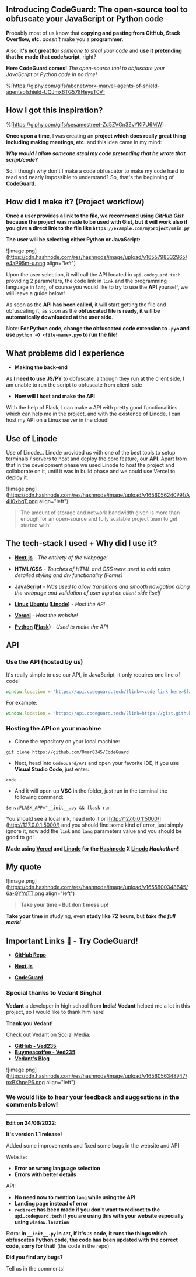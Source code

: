 ## Introducing CodeGuard: The open-source tool to obfuscate your JavaScript or Python code

**P**robably most of us know that **copying and pasting from GitHub, Stack Overflow, etc.** *doesn't* make you a **programmer**.

Also, **it's not great for** *someone to steal your code* and **use it pretending that he made that code/script**, right?

**Here CodeGuard comes!** *The open-source tool to obfuscate your JavaScript or Python code in no time!*

%[https://giphy.com/gifs/abcnetwork-marvel-agents-of-shield-agentsofshield-UQJmx6TG578HeyuT0V]

## How I got this inspiration?

%[https://giphy.com/gifs/sesamestreet-Zd5ZVGn3ZvYKl7U6MW]

**Once upon a time**, I was creating an **project which does really great thing including making meetings, etc.** and this idea came in my mind:

***Why would I allow someone steal my code pretending that he wrote that script/code?***

So, I though why don't I make a code obfuscator to make my code hard to read and nearly impossible to understand? So, that's the beginning of **[CodeGuard](https://codeguard.tech)**.

## How did I make it? (Project workflow)

**Once a user provides a link to the file, we recommend using [*GitHub Gist*](https://gist.github.com) because the project was made to be used with Gist, but it will work also if you give a direct link to the file like `https://example.com/myproject/main.py`**

**The user will be selecting either Python or JavaScript:**

![image.png](https://cdn.hashnode.com/res/hashnode/image/upload/v1655798332965/e4aP95m-u.png align="left")

Upon the user selection, it will call the API located in `api.codeguard.tech` providing 2 parameters, the code link in `link` and the programming language in `lang`, of course you would like to try to use the **API** yourself, we will leave a guide below!

As soon as the **API has been called**, it will start getting the file and obfuscating it, as soon as the **obfuscated file is ready, it will be automatically downloaded at the user side**.

Note: **For Python code, change the obfuscated code extension to `.pyo` and use `python -O <file-name>.pyo` to run the file!**

## What problems did I experience

- **Making the back-end**

As **I need to use JS/PY** to obfuscate, although they run at the client side, I am unable to run the script to obfuscate from client-side

- **How will I host and make the API**

With the help of Flask, I can make a API with pretty good functionalities which can help me in the project, and with the existence of Linode, I can host my API on a Linux server in the cloud!

## Use of Linode

Use of Linode...
Linode provided us with one of the best tools to setup terminals / servers to host and deploy the core feature, our **API**. Apart from that in the development phase we used Linode to host the project and collaborate on it, until it was in build phase and we could use Vercel to deploy it.

![image.png](https://cdn.hashnode.com/res/hashnode/image/upload/v1656056240791/A4Ii0xhqT.png align="left")

> The amount of storage and network bandwidth given is more than enough for an open-source and fully scalable project team to get started with!

## The tech-stack I used + Why did I use it?

- **[Next.js](https://nextjs.org/)** - *The entirety of the webpage!*

- **HTML/CSS** - *Touches of HTML and CSS were used to add extra detailed styling and div functionality (Forms)*

- **[JavaScript](https://javascript.com)** - *Was used to allow transitions and smooth navigation along the webpage and validation of user input on client side itself*

- **[Linux](https://linux.org) [Ubuntu](https://ubuntu.com) ([Linode](https://linode.com))** - *Host the API*

- **[Vercel](https://vercel.com)** - *Host the website!*

- **[Python](https://python.org) ([Flask](https://flask.palletsprojects.com/))** - *Used to make the API*

## API

### Use the API (hosted by us)

It's really simple to use our API, in JavaScript, it only requires one line of code!

```js
window.location = "https://api.codeguard.tech/?link=<code link here>&lang=<js or py>"
```

For example:

```js
window.location = "https://api.codeguard.tech/?link=https://gist.githubusercontent.com/Omar8345/1038a82e7db5f81d0722a4f2ab701924/raw/b213490f419b1d67de6a6a1647557934b97fc1ef/nicecode.js&lang=js"
```

### Hosting the API on your machine

- Clone the repository on your local machine:

`git clone https://github.com/Omar8345/CodeGuard`

- Next, head into `CodeGuard/API` and open your favorite IDE, if you use **Visual Studio Code**, just enter:

`code .`

- And it will open up **VSC** in the folder, just run in the terminal the following command:

`$env:FLASK_APP="__init__.py && flask run`

You should see a local link, head into it or [http://127.0.0.1:5000/](http://127.0.0.1:5000/) and you should find some kind of error, just simply ignore it, now add the `link` and `lang` parameters value and you should be good to go!

**Made using [Vercel](https://vercel.com) and [Linode](https://linode.com) for the [Hashnode](https://hashnode.com) X [Linode](https://linode.com) *Hackathon*!**

## My quote

![image.png](https://cdn.hashnode.com/res/hashnode/image/upload/v1655800348645/6a-GYYsTT.png align="left")

> **Take your time - But don't mess up!**

**Take your time** in studying, even **study like 72 hours**, but ***take the full mark!***

## Important Links 🔗 - Try CodeGuard!

- **[GitHub Repo](https://github.com/Omar8345/CodeGuard)**

- **[Next.js](https://nextjs.org)**

- **[CodeGuard](https://codeguard.tech)**

### Special thanks to Vedant Singhal

**Vedant** a developer in high school from **India**! **Vedant** helped me a lot in this project, so I would like to thank him here!

**Thank you Vedant!**

Check out Vedant on Social Media:

- **[GitHub - Ved235](https://github.com/Ved235)**
- **[Buymeacoffee - Ved235](https://www.buymeacoffee.com/ved235)**
- **[Vedant's Blog](https://learnwithved.hashnode.dev/)**

![image.png](https://cdn.hashnode.com/res/hashnode/image/upload/v1656056348747/nxBXhpeP6.png align="left")

### We would like to hear your feedback and suggestions in the comments below!

--------------------------------------------------------------

**Edit on 24/06/2022**:

**It's version 1.1 release!**

Added some improvements and fixed some bugs in the website and API

Website:
   - **Error on wrong language selection**
   - **Errors with better details**
 

API:
   - **No need now to mention `lang` while using the API**
   - **Landing page instead of error**
   - **`redirect` has been made if you don't want to redirect to the `api.codeguard.tech` if you are using this with your website especially using `window.location`**

Extra:
   **In `__init__.py` in `API`, if it's `JS` code, it runs the things which obfuscates Python code, the code has been updated with the correct code, sorry for that!** (the code in the repo)

**Did you find any bugs?**

Tell us in the comments!